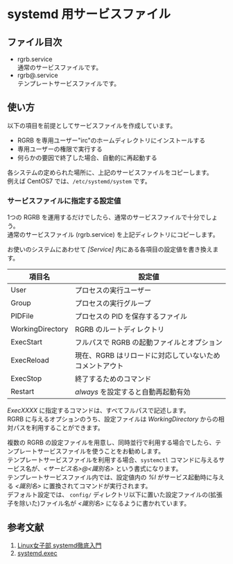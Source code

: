 systemd 用サービスファイル
==========================

ファイル目次
------------

* rgrb.service  
通常のサービスファイルです。
* rgrb@.service  
テンプレートサービスファイルです。

使い方
------

以下の項目を前提としてサービスファイルを作成しています。

* RGRB を専用ユーザー"irc"のホームディレクトリにインストールする
* 専用ユーザーの権限で実行する
* 何らかの要因で終了した場合、自動的に再起動する

各システムの定められた場所に、上記のサービスファイルをコピーします。  
例えば CentOS7 では、`/etc/systemd/system` です。

### サービスファイルに指定する設定値

1つの RGRB を運用するだけでしたら、通常のサービスファイルで十分でしょう。  
通常のサービスファイル (rgrb.service) を上記ディレクトリにコピーします。

お使いのシステムにあわせて *[Service]* 内にある各項目の設定値を書き換えます。

| 項目名 | 設定値 |
| ------ | ------ |
|User|プロセスの実行ユーザー|
|Group|プロセスの実行グループ|
|PIDFile|プロセスの PID を保存するファイル|
|WorkingDirectory|RGRB のルートディレクトリ|
|ExecStart|フルパスで RGRB の起動ファイルとオプション|
|ExecReload|現在、RGRB はリロードに対応していないためコメントアウト|
|ExecStop|終了するためのコマンド|
|Restart|*always* を設定すると自動再起動有効|

*ExecXXXX* に指定するコマンドは、すべてフルパスで記述します。  
RGRB に与えるオプションのうち、設定ファイルは *WorkingDirectory* からの相対パスを利用することができます。

複数の RGRB の設定ファイルを用意し、同時並行で利用する場合でしたら、テンプレートサービスファイルを使うことをお勧めします。  
テンプレートサービスファイルを利用する場合、```systemctl``` コマンドに与えるサービス名が、*<サービス名>@<識別名>* という書式になります。  
テンプレートサービスファイル内では、設定値内の *%I* がサービス起動時に与える *<識別名>* に置換されてコマンドが実行されます。  
デフォルト設定では、 ```config/``` ディレクトリ以下に置いた設定ファイルの(拡張子を除いた)ファイル名が *<識別名>* になるように書かれています。

参考文献
--------

1. [Linux女子部 systemd徹底入門](http://www.slideshare.net/enakai/linux-27872553)
1. [systemd.exec](http://www.freedesktop.org/software/systemd/man/systemd.exec.html)

